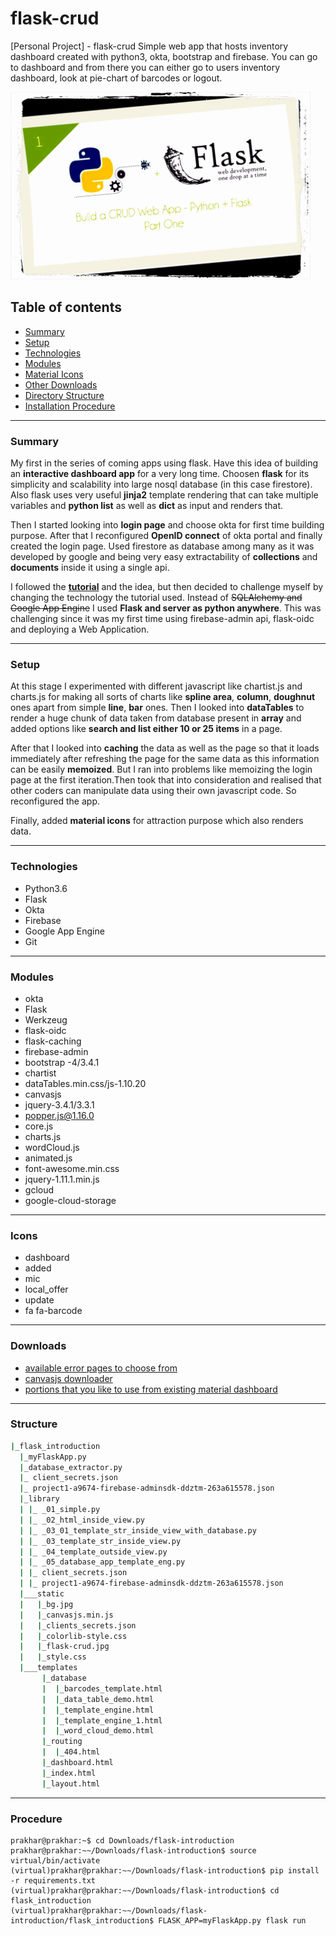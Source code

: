 # flask-crud
[Personal Project] - flask-crud
Simple web app that hosts inventory dashboard created with python3, okta, bootstrap and firebase.
You can go to dashboard and from there you can either go to users inventory dashboard, look at pie-chart of barcodes or 
logout.

<img src="https://github.com/prakHr/flask-crud/blob/master/flask-introduction/flask_introduction/library/static/flask-crud.jpg" width="480" height="300">

## Table of contents
* [Summary](#summary)
* [Setup](#setup)
* [Technologies](#technologies)
* [Modules](#modules)
* [Material Icons](#icons)
* [Other Downloads](#downloads)
* [Directory Structure](#structure)
* [Installation Procedure](#procedure)

---
### Summary
My first in the series of coming apps using flask. Have this idea of building an __interactive dashboard app__ for a very 
long time. Choosen __flask__ for its simplicity and scalability into large nosql database (in this case firestore).
Also flask uses very useful __jinja2__ template rendering that can take multiple variables and __python list__ as well as 
__dict__ as input and renders that.

Then I started looking into __login page__ and choose okta for first time building purpose. After that I reconfigured 
__OpenID connect__ of okta portal and finally created the login page. Used firestore as database among many as it 
was developed by google and being very easy extractability of __collections__ and __documents__ inside it using a single api.

I followed the __[tutorial](https://scotch.io/tutorials/build-a-crud-web-app-with-python-and-flask-part-one 
"Simple Flask app with database SQLAlchemy")__ and the idea, but then decided to challenge myself by changing the technology
the tutorial used.
Instead of ~~SQLAlchemy and Google App Engine~~ I used __Flask and server as python anywhere__.
This was challenging since it was my first time using firebase-admin api, flask-oidc and deploying a Web Application.

---

### Setup
At this stage I experimented with different javascript like chartist.js and charts.js for making all sorts of charts like
__spline area__, __column__, __doughnut__ ones apart from simple __line__, __bar__ ones. Then I looked into __dataTables__ to render 
a huge chunk of data taken from database present in __array__ and added options like __search and list either 10 or 25 items__ 
in a page.

After that I looked into __caching__ the data as well as the page so that it loads immediately after refreshing the page 
for the same data as this information can be easily __memoized__. But I ran into problems like memoizing the login page at the
first iteration.Then took that into consideration and realised that other coders can manipulate data using their 
own javascript code. So reconfigured the app.

Finally, added __material icons__ for attraction purpose which also renders data. 


---

### Technologies
* Python3.6
* Flask
* Okta
* Firebase
* Google App Engine
* Git

---

### Modules
* okta
* Flask
* Werkzeug
* flask-oidc
* flask-caching
* firebase-admin
* bootstrap -4/3.4.1
* chartist
* dataTables.min.css/js-1.10.20
* canvasjs
* jquery-3.4.1/3.3.1
* popper.js@1.16.0
* core.js
* charts.js
* wordCloud.js
* animated.js
* font-awesome.min.css
* jquery-1.11.1.min.js
* gcloud
* google-cloud-storage

---

### Icons
* dashboard 
* added
* mic
* local_offer
* update
* fa fa-barcode

---

### Downloads
* [available error pages to choose from](https://colorlib.com/wp/free-error-page-templates/ "My favorite 404 error page")
* [canvasjs downloader](https://canvasjs.com/download-html5-charting-graphing-library/ "Download examples of charts here")
* [portions that you like to use from existing material dashboard](https://www.creative-tim.com/product/material-dashboard/?partner=49926 "By Creative Tim")

---

### Structure
```bash
|_flask_introduction
  |_myFlaskApp.py
  |_database_extractor.py
  |_ client_secrets.json
  |_ project1-a9674-firebase-adminsdk-ddztm-263a615578.json
  |_library
  | |_ _01_simple.py
  | |_ _02_html_inside_view.py
  | |_ _03_01_template_str_inside_view_with_database.py
  | |_ _03_template_str_inside_view.py
  | |_ _04_template_outside_view.py
  | |_ _05_database_app_template_eng.py
  | |_ client_secrets.json
  | |_ project1-a9674-firebase-adminsdk-ddztm-263a615578.json
  |___static
  |   |_bg.jpg
  |   |_canvasjs.min.js
  |   |_clients_secrets.json
  |   |_colorlib-style.css
  |   |_flask-crud.jpg
  |   |_style.css
  |___templates
       |_database
       |  |_barcodes_template.html
       |  |_data_table_demo.html
       |  |_template_engine.html
       |  |_template_engine_1.html
       |  |_word_cloud_demo.html
       |_routing
       |  |_404.html
       |_dashboard.html
       |_index.html
       |_layout.html
```

---

### Procedure
```console
prakhar@prakhar:~$ cd Downloads/flask-introduction
prakhar@prakhar:~~/Downloads/flask-introduction$ source virtual/bin/activate
(virtual)prakhar@prakhar:~~/Downloads/flask-introduction$ pip install -r requirements.txt
(virtual)prakhar@prakhar:~~/Downloads/flask-introduction$ cd flask_introduction
(virtual)prakhar@prakhar:~~/Downloads/flask-introduction/flask_introduction$ FLASK_APP=myFlaskApp.py flask run
```

